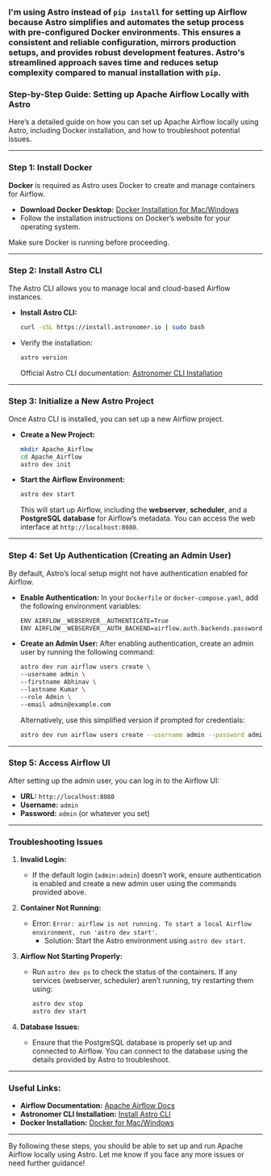### I'm using Astro instead of `pip install` for setting up Airflow because Astro simplifies and automates the setup process with pre-configured Docker environments. This ensures a consistent and reliable configuration, mirrors production setups, and provides robust development features. Astro's streamlined approach saves time and reduces setup complexity compared to manual installation with `pip`.

### Step-by-Step Guide: Setting up Apache Airflow Locally with Astro

Here’s a detailed guide on how you can set up Apache Airflow locally using Astro, including Docker installation, and how to troubleshoot potential issues.

---

### **Step 1: Install Docker**

**Docker** is required as Astro uses Docker to create and manage containers for Airflow.

- **Download Docker Desktop:** [Docker Installation for Mac/Windows](https://www.docker.com/products/docker-desktop/)
- Follow the installation instructions on Docker’s website for your operating system.

Make sure Docker is running before proceeding.

---

### **Step 2: Install Astro CLI**

The Astro CLI allows you to manage local and cloud-based Airflow instances.

- **Install Astro CLI:**
  ```bash
  curl -sSL https://install.astronomer.io | sudo bash
  ```

- Verify the installation:
  ```bash
  astro version
  ```

   Official Astro CLI documentation: [Astronomer CLI Installation](https://docs.astronomer.io/astro/cli/install-cli)

---

### **Step 3: Initialize a New Astro Project**

Once Astro CLI is installed, you can set up a new Airflow project.

- **Create a New Project:**
  ```bash
  mkdir Apache_Airflow
  cd Apache_Airflow
  astro dev init
  ```

- **Start the Airflow Environment:**
  ```bash
  astro dev start
  ```

   This will start up Airflow, including the **webserver**, **scheduler**, and a **PostgreSQL database** for Airflow’s metadata. You can access the web interface at `http://localhost:8080`.

---

### **Step 4: Set Up Authentication (Creating an Admin User)**

By default, Astro’s local setup might not have authentication enabled for Airflow.

- **Enable Authentication:**
   In your `Dockerfile` or `docker-compose.yaml`, add the following environment variables:
   ```bash
   ENV AIRFLOW__WEBSERVER__AUTHENTICATE=True
   ENV AIRFLOW__WEBSERVER__AUTH_BACKEND=airflow.auth.backends.password_auth
   ```

- **Create an Admin User:**
   After enabling authentication, create an admin user by running the following command:
   ```bash
   astro dev run airflow users create \
   --username admin \
   --firstname Abhinav \
   --lastname Kumar \
   --role Admin \
   --email admin@example.com
   ```

   Alternatively, use this simplified version if prompted for credentials:
   ```bash
   astro dev run airflow users create --username admin --password admin --role Admin
   ```

---

### **Step 5: Access Airflow UI**

After setting up the admin user, you can log in to the Airflow UI:

- **URL:** `http://localhost:8080`
- **Username:** `admin`
- **Password:** `admin` (or whatever you set)

---

### **Troubleshooting Issues**

1. **Invalid Login:**
   - If the default login (`admin:admin`) doesn’t work, ensure authentication is enabled and create a new admin user using the commands provided above.

2. **Container Not Running:**
   - Error: `Error: airflow is not running. To start a local Airflow environment, run 'astro dev start'`.
     - Solution: Start the Astro environment using `astro dev start`.

3. **Airflow Not Starting Properly:**
   - Run `astro dev ps` to check the status of the containers. If any services (webserver, scheduler) aren’t running, try restarting them using:
     ```bash
     astro dev stop
     astro dev start
     ```

4. **Database Issues:**
   - Ensure that the PostgreSQL database is properly set up and connected to Airflow. You can connect to the database using the details provided by Astro to troubleshoot.

---

### Useful Links:
- **Airflow Documentation:** [Apache Airflow Docs](https://airflow.apache.org/docs/)
- **Astronomer CLI Installation:** [Install Astro CLI](https://docs.astronomer.io/astro/cli/install-cli)
- **Docker Installation:** [Docker for Mac/Windows](https://www.docker.com/products/docker-desktop)

---

By following these steps, you should be able to set up and run Apache Airflow locally using Astro. Let me know if you face any more issues or need further guidance!

